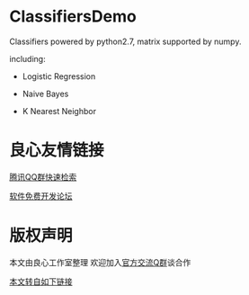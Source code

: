 # ClassifiersDemo

Classifiers powered by python2.7, matrix supported by numpy.

including:

- Logistic Regression

- Naive Bayes

- K Nearest Neighbor



 # 良心友情链接

[腾讯QQ群快速检索](http://u.720life.cn/s/8cf73f7c)

[软件免费开发论坛](http://u.720life.cn/s/bbb01dc0)

# 版权声明 

本文由良心工作室整理 欢迎加入[官方交流Q群](https://u.720life.cn/s/f2316816)谈合作

[本文转自如下链接](http://u.720life.cn/g/2e71d0f0a5c601172267ba20d3a43c6e0c0ea6469567f38dfd470cbb6754126af780e3e7d1cd6d9bea32b36db88fb0b4d33103e015e7812ec8562857a7ca4508181db050bebcc759ea27a624fb1ce106)